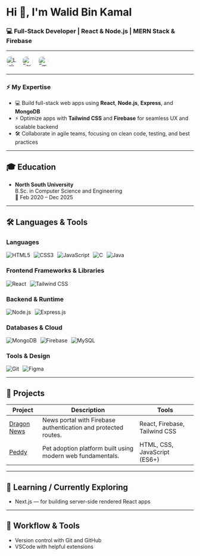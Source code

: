 # Hi 👋, I'm Walid Bin Kamal  
### 💻 Full-Stack Developer | React & Node.js | MERN Stack & Firebase  

---

<div style="display: flex; gap: 15px; flex-wrap: wrap; align-items: center; margin-bottom: 20px;">

  <a href="https://linkedin.com/in/walid-bin-kamal" target="_blank" rel="noopener noreferrer" title="LinkedIn" style="border-radius: 50%; overflow: hidden; display: inline-block;">
    <img src="https://img.shields.io/badge/-LinkedIn-0077B5?style=flat-square&logo=linkedin&logoColor=white" alt="LinkedIn" height="28" style="border-radius: 50%;" />
  </a>

  <a href="https://fb.com/walidbin.kamal.7" target="_blank" rel="noopener noreferrer" title="Facebook" style="border-radius: 50%; overflow: hidden; display: inline-block;">
    <img src="https://img.shields.io/badge/-Facebook-1877F2?style=flat-square&logo=facebook&logoColor=white" alt="Facebook" height="28" style="border-radius: 50%;" />
  </a>

  <a href="mailto:walidbin.kamal64@gmail.com" target="_blank" rel="noopener noreferrer" title="Email" style="border-radius: 50%; overflow: hidden; display: inline-block;">
    <img src="https://img.shields.io/badge/-Email-D14836?style=flat-square&logo=gmail&logoColor=white" alt="Email" height="28" style="border-radius: 50%;" />
  </a>

</div>

---

### ⚡ My Expertise
- 💻 Build full-stack web apps using **React**, **Node.js**, **Express**, and **MongoDB**  
- ⚡ Optimize apps with **Tailwind CSS** and **Firebase** for seamless UX and scalable backend  
- 🛠️ Collaborate in agile teams, focusing on clean code, testing, and best practices  

---

## 🎓 Education

- **North South University**  
  B.Sc. in Computer Science and Engineering  
  📅 Feb 2020 – Dec 2025  

---

## 🛠️ Languages & Tools

### Languages  
<div style="display: flex; gap: 10px; flex-wrap: wrap; align-items: center;">
  <img src="https://img.shields.io/badge/HTML5-E34F26?style=for-the-badge&logo=html5&logoColor=white" alt="HTML5" />
  <img src="https://img.shields.io/badge/CSS3-1572B6?style=for-the-badge&logo=css3&logoColor=white" alt="CSS3" />
  <img src="https://img.shields.io/badge/JavaScript-F7DF1E?style=for-the-badge&logo=javascript&logoColor=black" alt="JavaScript" />
  <img src="https://img.shields.io/badge/C-00599C?style=for-the-badge&logo=c&logoColor=white" alt="C" />
  <img src="https://img.shields.io/badge/Java-007396?style=for-the-badge&logo=java&logoColor=white" alt="Java" />
</div>

### Frontend Frameworks & Libraries  
<div style="display: flex; gap: 10px; flex-wrap: wrap; align-items: center;">
  <img src="https://img.shields.io/badge/React-20232A?style=for-the-badge&logo=react&logoColor=61DAFB" alt="React" />
  <img src="https://img.shields.io/badge/TailwindCSS-06B6D4?style=for-the-badge&logo=tailwindcss&logoColor=white" alt="Tailwind CSS" />
</div>

### Backend & Runtime  
<div style="display: flex; gap: 10px; flex-wrap: wrap; align-items: center;">
  <img src="https://img.shields.io/badge/Node.js-339933?style=for-the-badge&logo=nodedotjs&logoColor=white" alt="Node.js" />
  <img src="https://img.shields.io/badge/Express.js-000000?style=for-the-badge&logo=express&logoColor=white" alt="Express.js" />
</div>

### Databases & Cloud  
<div style="display: flex; gap: 10px; flex-wrap: wrap; align-items: center;">
  <img src="https://img.shields.io/badge/MongoDB-47A248?style=for-the-badge&logo=mongodb&logoColor=white" alt="MongoDB" />
  <img src="https://img.shields.io/badge/Firebase-FFCA28?style=for-the-badge&logo=firebase&logoColor=black" alt="Firebase" />
  <img src="https://img.shields.io/badge/MySQL-4479A1?style=for-the-badge&logo=mysql&logoColor=white" alt="MySQL" />
</div>

### Tools & Design  
<div style="display: flex; gap: 10px; flex-wrap: wrap; align-items: center;">
  <img src="https://img.shields.io/badge/Git-F05032?style=for-the-badge&logo=git&logoColor=white" alt="Git" />
  <img src="https://img.shields.io/badge/Figma-F24E1E?style=for-the-badge&logo=figma&logoColor=white" alt="Figma" />
</div>

---

## 📂 Projects

| Project | Description | Tools |
|---------|-------------|-------|
| [Dragon News](https://github.com/WalidBinKamal/dragon-news-auth.git) | News portal with Firebase authentication and protected routes. | React, Firebase, Tailwind CSS |
| [Peddy](https://github.com/WalidBinKamal/peddy.git) | Pet adoption platform built using modern web fundamentals. | HTML, CSS, JavaScript (ES6+) |



---

## 🌱 Learning / Currently Exploring

- Next.js — for building server-side rendered React apps  

---

## 🧰 Workflow & Tools

- Version control with Git and GitHub  
- VSCode with helpful extensions  
